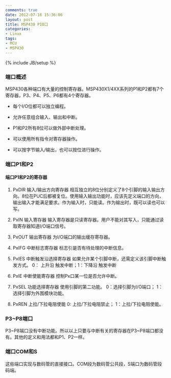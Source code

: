 ```yaml
---
comments: true
date: 2012-07-16 15:36:06
layout: post
title: MSP430 PIO口
categories:
- Linux
tags:
- MCU
- MSP430
---
```


{% include JB/setup %}
### 端口概述


MSP430各种端口有大量的控制寄存器。MSP430X1/4XX系列的P1和P2都有7个寄存器，P3、P4、P5、P6都有4个寄存器。
 



  * 每个I/O位都可以独立编程。

  * 允许任意组合输入、输出和中断。

  * P1和P2所有8位可以做外部中断处理。

  * 可以使用所有指令对寄存器操作。

  * 可以按字节输入/输出，也可以按位进行操作。




###  端口P1和P2




####   端口P1和P2的寄存器


 



  1. PxDIR 输入/输出方向寄存器
   相互独立的8位分别定义了8个引脚的输入输出方向。8位在PUC后都被复位。使用输入输出功能时，应该先定义端口的方向，输出输入才能满足要求。作为输入时，只能读。作为输出时，既可以读也可以写。

  2. PxIN  输入寄存器
   输入寄存器是只读寄存器。用户不能对其写入，只能通过读取寄存器知道I/O端口信号。

  3. PxOUT 输出寄存器
   为I/O端口的输出缓存寄存器。

  4. PxIFG 中断标志寄存器
   标志引是否有待处理的中断信息。

  5. PxIES 中断触发沿选择寄存器
   如果允许某个引脚中断，还需定义该引脚中断触发方式。
   0： 上升沿 触发中断；1：下降沿  触发中断

  6. PxIE 中断使能寄存器
   控制Px口某一位是否允许中断。

  7. PxSEL 功能选择寄存器
   使用引脚的第二功能。
  0：选择引脚为I/O端口； 1：选择引脚为外围模块功能。

  8. PxREN 上拉/下拉电阻使能
 0: 上拉/下拉电阻禁止； 1：上拉/下拉电阻使能。





### P3~P8端口


P3~P8端口没有中断功能。所以以上只要与中断有关的寄存器在P3~P8端口都没有。其他的定义和用法都和P1、P2一样。


### 端口COM和S


 这些端口实现与数码管的直接接口。COM段为数码管公共段，S端口为数码管段码端。

